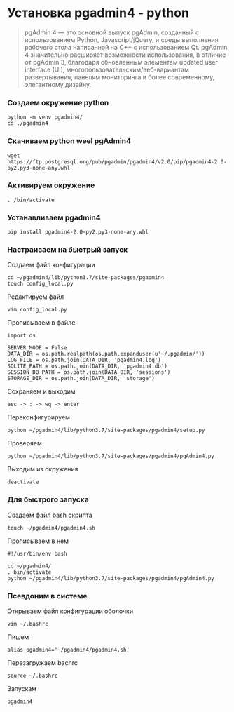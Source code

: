 Установка pgadmin4 - python
===========================

> pgAdmin 4 — это основной выпуск pgAdmin, созданный с использованием Python, Javascript/jQuery, и среды выполнения рабочего стола написанной на C++ с использованием Qt. pgAdmin 4 значительно расширяет возможности использования, в отличие от pgAdmin 3, благодаря обновленным элементам updated user interface (UI), многопользовательским/веб-вариантам развертывания, панелям мониторинга и более современному, элегантному дизайну.

### Создаем окружение python

    python -m venv pgadmin4/
    cd ./pgadmin4

### Скачиваем python weel pgAdmin4

    wget https://ftp.postgresql.org/pub/pgadmin/pgadmin4/v2.0/pip/pgadmin4-2.0-py2.py3-none-any.whl

### Активируем окружение

    . /bin/activate
        
### Устанавливаем pgadmin4

    pip install pgadmin4-2.0-py2.py3-none-any.whl
        
### Настраиваем на быстрый запуск
Создаем файл конфигурации

    cd ~/pgadmin4/lib/python3.7/site-packages/pgadmin4
    touch config_local.py
        
Редактируем файл

    vim config_local.py

Прописываем в файле

    import os
        
    SERVER_MODE = False
    DATA_DIR = os.path.realpath(os.path.expanduser(u'~/.pgadmin/'))
    LOG_FILE = os.path.join(DATA_DIR, 'pgadmin4.log')
    SQLITE_PATH = os.path.join(DATA_DIR, 'pgadmin4.db')
    SESSION_DB_PATH = os.path.join(DATA_DIR, 'sessions')
    STORAGE_DIR = os.path.join(DATA_DIR, 'storage')

Сохраняем и выходим

    esc -> : -> wq -> enter
        
Переконфигурируем
        
    python ~/pgadmin4/lib/python3.7/site-packages/pgadmin4/setup.py
    
Проверяем

    python ~/pgadmin4/lib/python3.7/site-packages/pgadmin4/pgAdmin4.py

Выходим из окружения
        
    deactivate
        
### Для быстрого запуска
Создаем файл bash скрипта
    
    touch ~/pgadmin4/pgadmin4.sh
        
Прописываем в нем
        
    #!/usr/bin/env bash
    
    cd ~/pgadmin4/
    . bin/activate
    python ~/pgadmin4/lib/python3.7/site-packages/pgadmin4/pgAdmin4.py
        
### Псевдоним в системе
Открываем файл конфигурации оболочки
        
    vim ~/.bashrc

Пишем
        
    alias pgadmin4='~/pgadmin4/pgadmin4.sh'
        
Перезагружаем bachrc
        
    source ~/.bashrc
        
Запускам

    pgadmin4
